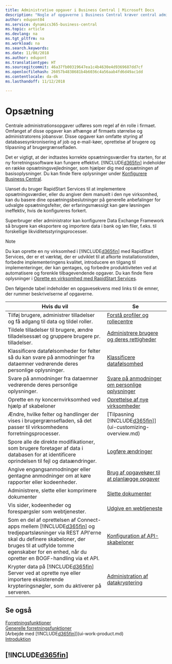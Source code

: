 ```yaml
---
title: Administrative opgaver i Business Central | Microsoft Docs
description: "Nogle af opgaverne i Business Central kræver central administration og installation. Se, hvilke opgaver det er, og få at vide, hvad du skal gøre."
author: edupont04
ms.service: dynamics365-business-central
ms.topic: article
ms.devlang: na
ms.tgt_pltfrm: na
ms.workload: na
ms.search.keywords: 
ms.date: 11/08/2018
ms.author: edupont
ms.translationtype: HT
ms.sourcegitcommit: 46a37fb00319647ea1c4b4630e4d9369687dd7cf
ms.openlocfilehash: 26057b4838681b4b6036c4a56aab4fd6d49ac1dd
ms.contentlocale: da-dk
ms.lasthandoff: 11/12/2018

---
```

# <a name="administration"></a>Opsætning
Centrale administrationsopgaver udføres som regel af én rolle i firmaet. Omfanget af disse opgaver kan afhænge af firmaets størrelse og administratorens jobansvar. Disse opgaver kan omfatte styring af databasesynkronisering af job og e-mail-køer, oprettelse af brugere og tilpasning af brugergrænsefladen.  

Det er vigtigt, at der indtastes korrekte opsætningsværdier fra starten, for at ny forretningssoftware kan fungere effektivt. [!INCLUDE[d365fin](includes/d365fin_md.md)] indeholder en række opsætningsvejledninger, som hjælper dig med opsætningen af basisoplysninger. Du kan finde flere oplysninger under [Konfigurere Business Central](setup.md).

Uanset du bruger RapidStart Services til at implementere opsætningsværdier, eller du angiver dem manuelt i den nye virksomhed, kan du basere dine opsætningsbeslutninger på generelle anbefalinger for udvalgte opsætningsfelter, der erfaringsmæssigt kan gøre løsningen ineffektiv, hvis de konfigureres forkert.  

Superbruger eller administrator kan konfigurere Data Exchange Framework så brugere kan eksportere og importere data i bank og løn filer, f.eks. til forskellige likviditetsstyringsprocesser.

> [!NOTE]
> Du kan oprette en ny virksomhed i [!INCLUDE[d365fin](includes/d365fin_md.md)] med RapidStart Services, der er et værktøj, der er udviklet til at afkorte installationstiden, forbedre implementeringens kvalitet, introducere en tilgang til implementeringer, der kan gentages, og forbedre produktiviteten ved at automatisere og forenkle tilbagevendende opgaver. Du kan finde flere oplysninger i [Oprette en virksomhed med RapidStart Services](admin-set-up-a-company-with-rapidstart.md).

Den følgende tabel indeholder en opgavesekvens med links til de emner, der rummer beskrivelserne af opgaverne.   

|**Hvis du vil**|**Se**|  
|------------|-------------|  
|Tilføj brugere, administrer tilladelser og få adgang til data og tildel roller.|[Forstå profiler og rollecentre](admin-users-profiles-roles.md)|  
|Tildele tilladelser til brugere, ændre tilladelsessæt og gruppere brugere pr. tilladelser.|[Administrere brugere og deres rettigheder](ui-how-users-permissions.md)|
|Klassificere datafølsomheder for felter så du kan svare på anmodninger fra dataemner vedrørende deres personlige oplysninger.|[Klassificere datafølsomhed](admin-classifying-data-sensitivity.md)|
|Svare på anmodninger fra dataemner vedrørende deres personlige oplysninger.|[Svare på anmodninger om personlige oplysninger](admin-responding-to-requests-about-personal-data.md)|
|Oprette en ny koncernvirksomhed ved hjælp af skabeloner|[Oprettelse af nye virksomheder](about-new-company.md)|
|Ændre, hvilke felter og handlinger der vises i brugergrænsefladen, så det passer til virksomhedens forretningsprocesser. |[Tilpasning [!INCLUDE[d365fin](includes/d365fin_md.md)]](ui-customizing-overview.md) |
|Spore alle de direkte modifikationer, som brugere foretager af data i databasen for at identificere oprindelsen til fejl og dataændringer.|[Logføre ændringer](across-log-changes.md)|  
|Angive engangsanmodninger eller gentagne anmodninger om at køre rapporter eller kodeenheder.|[Brug af opgavekøer til at planlægge opgaver](admin-job-queues-schedule-tasks.md)|  
|Administrere, slette eller komprimere dokumenter|[Slette dokumenter](admin-manage-documents.md)|  
|Vis sider, kodeenheder og forespørgsler som webtjenester.|[Udgive en webtjeneste](across-how-publish-web-service.md)|
|Som en del af oprettelsen af Connect-apps mellem [!INCLUDE[d365fin](includes/d365fin_md.md)] og tredjepartsløsninger via REST API'erne skal du definere skabeloner, der bruges til at udfylde tomme egenskaber for en enhed, når du opretter en BOGF-handling via et API.|[Konfiguration af API-skabeloner](admin-configuring-api-template.md)|
|Krypter data på [!INCLUDE[d365fin](includes/d365fin_md.md)] Server ved at oprette nye eller importere eksisterende krypteringsnøgler, som du aktiverer på serveren.|[Administration af datakryptering](admin-manage-data-encryption.md)|

## <a name="see-also"></a>Se også
[Forretningsfunktioner](across-business-functionality.md)  
[Generelle forretningsfunktioner](ui-across-business-areas.md)  
[Arbejde med [!INCLUDE[d365fin](includes/d365fin_md.md)]](ui-work-product.md)  
[Introduktion](product-get-started.md)    

## [!INCLUDE[d365fin](includes/free_trial_md.md)]  

